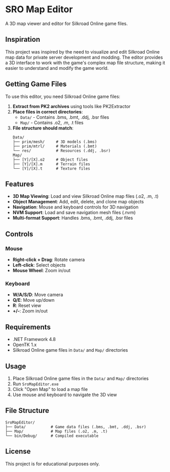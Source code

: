 # SRO Map Editor

A 3D map viewer and editor for Silkroad Online game files.

## Inspiration

This project was inspired by the need to visualize and edit Silkroad Online map data for private server development and modding. The editor provides a 3D interface to work with the game's complex map file structure, making it easier to understand and modify the game world.

## Getting Game Files

To use this editor, you need Silkroad Online game files:

1. **Extract from PK2 archives** using tools like PK2Extractor
2. **Place files in correct directories**:
   - `Data/` - Contains .bms, .bmt, .ddj, .bsr files
   - `Map/` - Contains .o2, .m, .t files
3. **File structure should match**:
   ```
   Data/
   ├── prim/mesh/     # 3D models (.bms)
   ├── prim/mtrl/     # Materials (.bmt)
   └── res/           # Resources (.ddj, .bsr)
   Map/
   ├── [Y]/[X].o2     # Object files
   ├── [Y]/[X].m      # Terrain files
   └── [Y]/[X].t      # Texture files
   ```

## Features

- **3D Map Viewing**: Load and view Silkroad Online map files (.o2, .m, .t)
- **Object Management**: Add, edit, delete, and clone map objects
- **Navigation**: Mouse and keyboard controls for 3D navigation
- **NVM Support**: Load and save navigation mesh files (.nvm)
- **Multi-format Support**: Handles .bms, .bmt, .ddj, .bsr files

## Controls

### Mouse
- **Right-click + Drag**: Rotate camera
- **Left-click**: Select objects
- **Mouse Wheel**: Zoom in/out

### Keyboard
- **W/A/S/D**: Move camera
- **Q/E**: Move up/down
- **R**: Reset view
- **+/-**: Zoom in/out

## Requirements

- .NET Framework 4.8
- OpenTK 1.x
- Silkroad Online game files in `Data/` and `Map/` directories

## Usage

1. Place Silkroad Online game files in the `Data/` and `Map/` directories
2. Run `SroMapEditor.exe`
3. Click "Open Map" to load a map file
4. Use mouse and keyboard to navigate the 3D view

## File Structure

```
SroMapEditor/
├── Data/           # Game data files (.bms, .bmt, .ddj, .bsr)
├── Map/            # Map files (.o2, .m, .t)
└── bin/Debug/      # Compiled executable
```

## License

This project is for educational purposes only.
